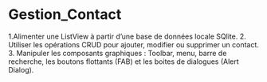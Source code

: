 # Gestion_Contact
1.Alimenter une ListView à partir d’une base de données locale SQlite. 2. Utiliser les opérations CRUD pour ajouter, modifier ou supprimer un contact. 3. Manipuler les composants graphiques : Toolbar, menu, barre de recherche, les boutons flottants (FAB) et les boites de dialogues (Alert Dialog).
